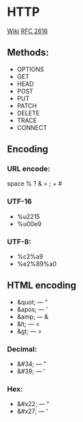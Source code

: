 # HTTP
[Wiki](https://ru.wikipedia.org/wiki/HTTP)
[RFC 2616](https://tools.ietf.org/html/rfc2616)

## Methods:
* OPTIONS
* GET
* HEAD
* POST
* PUT
* PATCH
* DELETE
* TRACE
* CONNECT

## Encoding
### URL encode:
space % ? & = ; + #

### UTF-16
* %u2215
* %u00e9

### UTF-8:
* %c2%a9
* %e2%89%a0

## HTML encoding
* &amp;quot; — "
* &amp;apos; — '
* &amp;amp; — &
* &amp;lt; — <
* &amp;gt; — >
  
### Decimal:
* &amp;#34; — "</code>
* &amp;#39; — '

### Hex:
* &amp;#x22; — "
* &amp;#x27; — '




